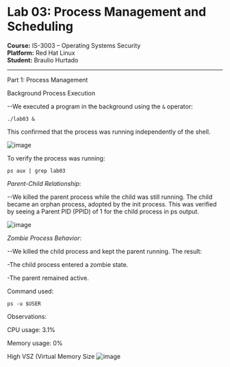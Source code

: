 # Lab 03: Process Management and Scheduling

**Course:** IS-3003 – Operating Systems Security  
**Platform:** Red Hat Linux  
**Student:** Braulio Hurtado

---


Part 1: Process Management

Background Process Execution

--We executed a program in the background using the `&` operator:

    ./lab03 &

This confirmed that the process was running independently of the shell.

![image](https://github.com/user-attachments/assets/3025f0b4-74ef-42e9-b9e1-6ffb6f0f73c6)


To verify the process was running:

    ps aux | grep lab03



*Parent-Child Relationship*:

--We killed the parent process while the child was still running. The child became an orphan process, adopted by the init process. This was verified by seeing a Parent PID (PPID) of 1 for the child process in ps output.

![image](https://github.com/user-attachments/assets/a39a295e-4f7f-4395-bd22-5c29d14ab536)


*Zombie Process Behavior*:


--We killed the child process and kept the parent running. 
The result:

-The child process entered a zombie state.

-The parent remained active.

Command used:

    ps -u $USER

Observations:

CPU usage: 3.1%

Memory usage: 0%

High VSZ (Virtual Memory Size
![image](https://github.com/user-attachments/assets/495e6858-ae03-46b0-9ba2-049a0e25ec3b)

